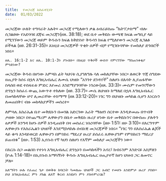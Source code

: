 ```yaml
---
title:  የመጋረጃ አስፈላጊነት
date:  01/03/2022
---
```


መጋረጃው ሁለት ተግባራት አሉት። መጋረጃ የሚለውን ቃል ዕብራይስጡ “ኬትፕታስማ” ብሎ ሲገልፀው የአደባባዩ ደጃፍ መጋረጃን(ዘጸ. 38:18); ወደ ቤተ መቅደሱ ውጫዊ ክፍል መግቢያ ላይ የሚገኘውን መጋረጃ ወይም ቅዱሱን ክፍል ከቅድስተ ቅዱሳን ክፍል የሚለየውን መጋረጃ ሊገልፅ ይችላል (ዘፀ. 26:31-35)። እነዚህ መጋረጃዎች ጥቂት ሰዎች ብቻ የሚገቡባቸው የመከለያ ድንበሮች ነበሩ።

`ዘሌ. 16:1-2 እና ዘሌ. 10:1-3ን ያንብቡ። በነዚህ ጥቅሶች ውስጥ የምናገኘው ማስጠንቀቂያ ምንድነው?`

መጋረጃው ቅዱስ በሆነው አምላክ ፊት ካህናቱ ሲያገለግሉ ሳለ መከለያቸው ነበር። ለወርቅ ጥጃ ሰግደው ሀጢያት ከሰሩ በኋላ እግዚአብሔር ለሙሴ ህዝቡ “አንገተ ደንዳኖች” ስለሆኑ በእሳት ሊያጠፋቸው ስላሰበ ወደ ተስፋዪቱ ምድር እየመራ እንደማያገባቸው ነገረው(ዘጸ. 33:3)። ሙሴም የመገናኛውን ድንኳን ከሰፈሩ ውጪ አውጥቶ ተከለው (ዘፀ. 33:7)። ሙሴ ለህዝቡ ከማለደ በኋላ እግዚአብሔር በመካከላቸው ሆኖ ሊመራቸው ተስማማ (ዘጸ 33:12-20)። ነገር ግን በህዝቡ መካከል ሲሆን እነርሱን ለመጠበቅና ብዙ መከላከያዎችን መሰረተ።

ለምሳሌ እስራኤል ቤተ መቅደሱን በመሃል አድርገው አራት ማዕዘን ሰርተው እንዲቀመጡ በጥብቅ ታዘው ነበር። በተጨማሪም ሌዋውያን በቤተ መቅደሱ ዙሪያ ሆነው ቤተ መቅደሱንና በውስጡ ያሉትን ዕቃዎች እንግዳ ከሆኑ ሰዎች እንዲጠበቅ በዛ መስፈር ነበረባቸው (ዘሁ 1:51፤ ዘሁ 3:10)። በእርግጥም ሌዋውያኑ የእስራኤልን ህዝቦች እንደሚከላከሉ ሰብአዊ መጋረጃዎች ነበሩ። “ነገር ግን በእስራኤል ልጆች ላይ ቁጣ እንዳይወርድ ሌዋውያን በምስክሩ ማደሪያ ዙሪያ ይሰፈሩ ሌዋውያንም የምስክሩን ማደሪያ ይጠብቁ” (ዘሁ. 1:53) ኢየሱስ የኛ ካህን ስለሆነ የእኛም መከለያ መጋረጃችን ነው።

በእርሱ ስጋ መልበስ የተነሳ እግዚአብሔር ድንኳኑን በመካከላችን አኖረ፤ ክብሩንም እንድናይ አስቻለን (ዮሐ 1:14-18)። በኢየሱስ አማካኝነት ቅዱሱ እግዚአብሔር ሀጢያተኛ ከሆነ ህዝብ ጋር ለመኖር ቻለ።

`አለማትን ሁሉ የፈጠረ ጌታ በወቅቱ ከባርነት ካመለጡ ህዝቦች ጋር አብሮ የመሆኑ አንድምታ ዙሪያ ያስቡ። ይህ እግዚአብሔር ምን ያክል ለእኛ ቅርብ እንደሆነ ምን ያስተምረናል?`